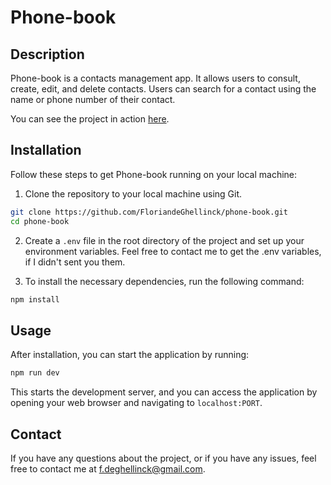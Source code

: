 # Phone-book

## Description

Phone-book is a contacts management app. It allows users to consult, create, edit, and delete contacts. Users can search for a contact using the name or phone number of their contact.

You can see the project in action [here](https://phone-book-fdg.vercel.app/).

## Installation

Follow these steps to get Phone-book running on your local machine:

1. Clone the repository to your local machine using Git.

```bash
git clone https://github.com/FloriandeGhellinck/phone-book.git
cd phone-book
```

2. Create a `.env` file in the root directory of the project and set up your environment variables. Feel free to contact me to get the .env variables, if I didn't sent you them.

3. To install the necessary dependencies, run the following command:

```bash
npm install
```

## Usage

After installation, you can start the application by running:

```bash
npm run dev
```

This starts the development server, and you can access the application by opening your web browser and navigating to `localhost:PORT`.

## Contact

If you have any questions about the project, or if you have any issues, feel free to contact me at f.deghellinck@gmail.com.
